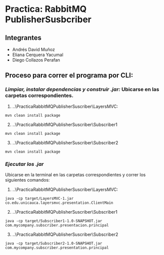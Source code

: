 # Practica: RabbitMQ PublisherSusbcriber
## Integrantes 
- Andrés David Muñoz
- Eliana Cerquera Yacumal
- Diego Collazos Perafan

## Proceso para correr el programa por CLI:

### *Limpiar, instalar dependencias y construir .jar:* Ubicarse en las carpetas correspondientes. 

1. ..\PracticaRabbitMQPublisherSuscriber\LayersMVC:
```
mvn clean install package
```

2. ..\PracticaRabbitMQPublisherSuscriber\Subscriber1
```
mvn clean install package 
```

3. ..\PracticaRabbitMQPublisherSuscriber\Subscriber2
```
mvn clean install package 
```

### *Ejecutar los .jar*
Ubicarse en la terminal en las carpetas correspondientes y correr los siguientes comandos:

1. ..\PracticaRabbitMQPublisherSuscriber\LayersMVC:
```
java -cp target/LayersMVC-1.jar co.edu.unicauca.layersmvc.presentation.ClientMain
```

2. ..\PracticaRabbitMQPublisherSuscriber\Subscriber1
```
java -cp target/Subscriber1-1.0-SNAPSHOT.jar com.mycompany.subscriber.presentacion.principal
```

3. ..\PracticaRabbitMQPublisherSuscriber\Subscriber2
```
java -cp target/Subscriber2-1.0-SNAPSHOT.jar com.mycompany.subscriber.presentation.principal
```
